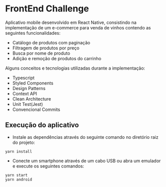 # FrontEnd Challenge

Aplicativo mobile desenvolvido em React Native, consistindo na implementação de um e-commerce para venda de vinhos contendo as seguintes funcionalidades:

- Catálogo de produtos com paginação
- Filtragem de produtos por preço
- Busca por nome de produto
- Adição e remoção de produtos do carrinho

Alguns conceitos e tecnologias utilizadas durante a implementação:

- Typescript
- Styled Components
- Design Patterns
- Context API
- Clean Architecture
- Unit Test(Jest)
- Convencional Commits

## Execução do aplicativo


- Instale as dependências através do seguinte comando no diretório raiz do projeto:

``` 
yarn install
```

- Conecte um smartphone através de um cabo USB ou abra um emulador e execute os seguintes comandos:

```
yarn start
yarn android
```

